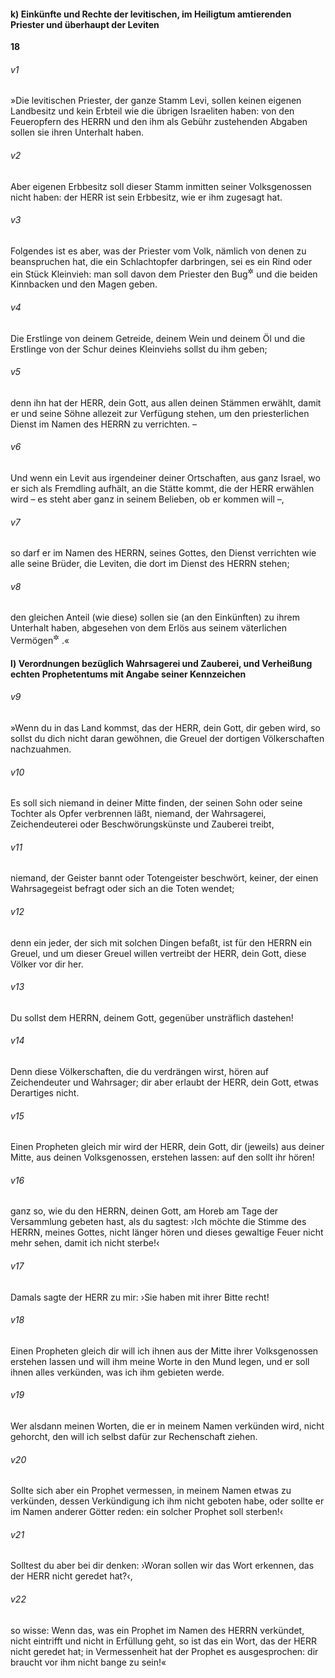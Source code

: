 #### k) Einkünfte und Rechte der levitischen, im Heiligtum amtierenden Priester und überhaupt der Leviten

__18__

###### v1
»Die levitischen Priester, der ganze Stamm Levi, sollen keinen eigenen Landbesitz und kein Erbteil wie die übrigen Israeliten haben: von den Feueropfern des HERRN und den ihm als Gebühr zustehenden Abgaben sollen sie ihren Unterhalt haben.

###### v2
Aber eigenen Erbbesitz soll dieser Stamm inmitten seiner Volksgenossen nicht haben: der HERR ist sein Erbbesitz, wie er ihm zugesagt hat.

###### v3
Folgendes ist es aber, was der Priester vom Volk, nämlich von denen zu beanspruchen hat, die ein Schlachtopfer darbringen, sei es ein Rind oder ein Stück Kleinvieh: man soll davon dem Priester den Bug<sup title="= das Vorderbein, oder: die Vorderkeule">&#x2732;</sup>
 und die beiden Kinnbacken und den Magen geben.

###### v4
Die Erstlinge von deinem Getreide, deinem Wein und deinem Öl und die Erstlinge von der Schur deines Kleinviehs sollst du ihm geben;

###### v5
denn ihn hat der HERR, dein Gott, aus allen deinen Stämmen erwählt, damit er und seine Söhne allezeit zur Verfügung stehen, um den priesterlichen Dienst im Namen des HERRN zu verrichten. –

###### v6
Und wenn ein Levit aus irgendeiner deiner Ortschaften, aus ganz Israel, wo er sich als Fremdling aufhält, an die Stätte kommt, die der HERR erwählen wird – es steht aber ganz in seinem Belieben, ob er kommen will –,

###### v7
so darf er im Namen des HERRN, seines Gottes, den Dienst verrichten wie alle seine Brüder, die Leviten, die dort im Dienst des HERRN stehen;

###### v8
den gleichen Anteil (wie diese) sollen sie (an den Einkünften) zu ihrem Unterhalt haben, abgesehen von dem Erlös aus seinem väterlichen Vermögen<sup title="?">&#x2732;</sup>
.«

#### l) Verordnungen bezüglich Wahrsagerei und Zauberei, und Verheißung echten Prophetentums mit Angabe seiner Kennzeichen


###### v9
»Wenn du in das Land kommst, das der HERR, dein Gott, dir geben wird, so sollst du dich nicht daran gewöhnen, die Greuel der dortigen Völkerschaften nachzuahmen.

###### v10
Es soll sich niemand in deiner Mitte finden, der seinen Sohn oder seine Tochter als Opfer verbrennen läßt, niemand, der Wahrsagerei, Zeichendeuterei oder Beschwörungskünste und Zauberei treibt,

###### v11
niemand, der Geister bannt oder Totengeister beschwört, keiner, der einen Wahrsagegeist befragt oder sich an die Toten wendet;

###### v12
denn ein jeder, der sich mit solchen Dingen befaßt, ist für den HERRN ein Greuel, und um dieser Greuel willen vertreibt der HERR, dein Gott, diese Völker vor dir her.

###### v13
Du sollst dem HERRN, deinem Gott, gegenüber unsträflich dastehen!

###### v14
Denn diese Völkerschaften, die du verdrängen wirst, hören auf Zeichendeuter und Wahrsager; dir aber erlaubt der HERR, dein Gott, etwas Derartiges nicht.

###### v15
Einen Propheten gleich mir wird der HERR, dein Gott, dir (jeweils) aus deiner Mitte, aus deinen Volksgenossen, erstehen lassen: auf den sollt ihr hören!

###### v16
ganz so, wie du den HERRN, deinen Gott, am Horeb am Tage der Versammlung gebeten hast, als du sagtest: ›Ich möchte die Stimme des HERRN, meines Gottes, nicht länger hören und dieses gewaltige Feuer nicht mehr sehen, damit ich nicht sterbe!‹

###### v17
Damals sagte der HERR zu mir: ›Sie haben mit ihrer Bitte recht!

###### v18
Einen Propheten gleich dir will ich ihnen aus der Mitte ihrer Volksgenossen erstehen lassen und will ihm meine Worte in den Mund legen, und er soll ihnen alles verkünden, was ich ihm gebieten werde.

###### v19
Wer alsdann meinen Worten, die er in meinem Namen verkünden wird, nicht gehorcht, den will ich selbst dafür zur Rechenschaft ziehen.

###### v20
Sollte sich aber ein Prophet vermessen, in meinem Namen etwas zu verkünden, dessen Verkündigung ich ihm nicht geboten habe, oder sollte er im Namen anderer Götter reden: ein solcher Prophet soll sterben!‹

###### v21
Solltest du aber bei dir denken: ›Woran sollen wir das Wort erkennen, das der HERR nicht geredet hat?‹,

###### v22
so wisse: Wenn das, was ein Prophet im Namen des HERRN verkündet, nicht eintrifft und nicht in Erfüllung geht, so ist das ein Wort, das der HERR nicht geredet hat; in Vermessenheit hat der Prophet es ausgesprochen: dir braucht vor ihm nicht bange zu sein!«